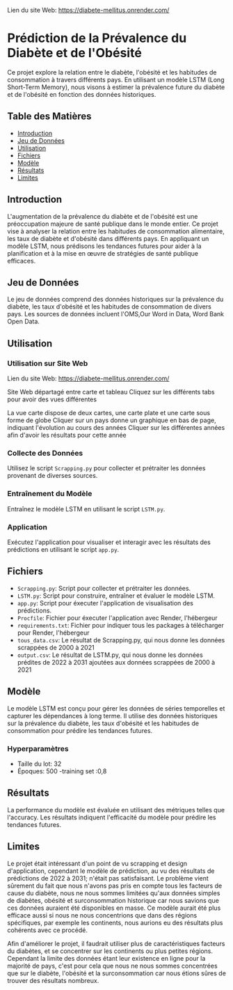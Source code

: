 Lien du site Web:
https://diabete-mellitus.onrender.com/

# Prédiction de la Prévalence du Diabète et de l'Obésité

Ce projet explore la relation entre le diabète, l'obésité et les habitudes de consommation à travers différents pays. En utilisant un modèle LSTM (Long Short-Term Memory), nous visons à estimer la prévalence future du diabète et de l'obésité en fonction des données historiques.

## Table des Matières

- [Introduction](#introduction)
- [Jeu de Données](#jeu-de-données)
- [Utilisation](#utilisation)
- [Fichiers](#fichiers)
- [Modèle](#modèle)
- [Résultats](#résultats)
- [Limites](#limites)

## Introduction

L'augmentation de la prévalence du diabète et de l'obésité est une préoccupation majeure de santé publique dans le monde entier. Ce projet vise à analyser la relation entre les habitudes de consommation alimentaire, les taux de diabète et d'obésité dans différents pays. En appliquant un modèle LSTM, nous prédisons les tendances futures pour aider à la planification et à la mise en œuvre de stratégies de santé publique efficaces.

## Jeu de Données

Le jeu de données comprend des données historiques sur la prévalence du diabète, les taux d'obésité et les habitudes de consommation de divers pays. Les sources de données incluent l'OMS,Our Word in Data, Word Bank Open Data.

## Utilisation

### Utilisation sur Site Web

Lien du site Web:
https://diabete-mellitus.onrender.com/

Site Web départagé entre carte et tableau
Cliquez sur les différents tabs pour avoir des vues différentes

La vue carte dispose de deux cartes, une carte plate et une carte sous forme de globe
Cliquer sur un pays donne un graphique en bas de page, indiquant l'évolution au cours des années
Cliquer sur les différentes années afin d'avoir les résultats pour cette année

### Collecte des Données

Utilisez le script `Scrapping.py` pour collecter et prétraiter les données provenant de diverses sources.

### Entraînement du Modèle

Entraînez le modèle LSTM en utilisant le script `LSTM.py`.

### Application

Exécutez l'application pour visualiser et interagir avec les résultats des prédictions en utilisant le script `app.py`.

## Fichiers

- `Scrapping.py`: Script pour collecter et prétraiter les données.
- `LSTM.py`: Script pour construire, entraîner et évaluer le modèle LSTM.
- `app.py`: Script pour éxecuter l'application de visualisation des prédictions.
- `Procfile`: Fichier pour éxecuter l'application avec Render, l'hébergeur
- `requirements.txt`: Fichier pour indiquer tous les packages à télécharger pour Render, l'hébergeur
- `tous_data.csv`: Le résultat de Scrapping.py, qui nous donne les données scrappées de 2000 à 2021
- `output.csv`: Le résultat de LSTM.py, qui nous donne les données prédites de 2022 à 2031 ajoutées aux données scrappées de 2000 à 2021

## Modèle

Le modèle LSTM est conçu pour gérer les données de séries temporelles et capturer les dépendances à long terme. Il utilise des données historiques sur la prévalence du diabète, les taux d'obésité et les habitudes de consommation pour prédire les tendances futures.


### Hyperparamètres

- Taille du lot: 32
- Époques: 500
-training set :0,8

## Résultats

La performance du modèle est évaluée en utilisant des métriques  telles que l'accuracy. Les résultats indiquent l'efficacité du modèle pour prédire les tendances futures.

## Limites
Le projet était intéressant d'un point de vu scrapping et design d'application, cependant le modèle de prédiction, au vu des résultats de prédictions de 2022 à 2031; n'était pas satisfaisant. Le problème vient sûrement du fait que nous n'avons pas pris en compte tous les facteurs de cause du diabète, nous ne nous sommes limitées qu'aux données simples de diabètes, obésité et surconsommation historique car nous savions que ces données auraient été disponibles en masse.
Ce modèle aurait été plus efficace aussi si nous ne nous concentrions que dans des régions spécifiques, par exemple les continents, nous aurions eu des résultats plus cohérents avec ce procédé.

Afin d'améliorer le projet, il faudrait utiliser plus de caractéristiques facteurs du diabètes, et se concentrer sur les continents ou plus petites régions.
Cependant la limite des données étant leur existence en ligne pour la majorité de pays, c'est pour cela que nous ne nous sommes concentrées que sur le diabète, l'obésité et la surconsommation car nous étions sûres de trouver des résultats nombreux.

